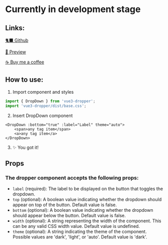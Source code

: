 # Currently in development stage

## Links:

[🐈‍⬛ Github](https://github.com/whereayodev/vue3-dropper)

[👀 Preview](https://dropper-preview.vercel.app)

[☕️ Buy me a coffee](https://www.buymeacoffee.com/whereayodev)

## How to use:

1. Import component and styles

```js
import { DropDown } from 'vue3-dropper';
import 'vue3-dropper/dist/base.css';
```

2. Insert DropDown component

```vue
<DropDown :bottom="true" :label="Label" theme="auto">
    <span>any tag item</span>
    <a>any tag item</a>
</DropDown>
```

3. ✨ You got it!

## Props

### The dropper component accepts the following props:

 - `label` (required): The label to be displayed on the button that toggles the dropdown.
 - `top` (optional): A boolean value indicating whether the dropdown should appear on top of the button. Default value is false.
 - `bottom` (optional): A boolean value indicating whether the dropdown should appear below the button. Default value is false.
 - `width` (optional): A string representing the width of the component. This can be any valid CSS width value. Default value is undefined.
 - `theme` (optional): A string indicating the theme of the component. Possible values are 'dark', 'light', or 'auto'. Default value is 'dark'.
